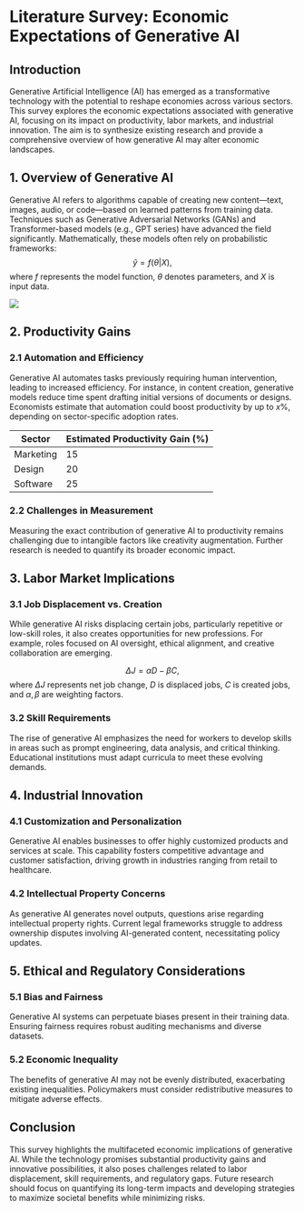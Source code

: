 # Literature Survey: Economic Expectations of Generative AI

## Introduction
Generative Artificial Intelligence (AI) has emerged as a transformative technology with the potential to reshape economies across various sectors. This survey explores the economic expectations associated with generative AI, focusing on its impact on productivity, labor markets, and industrial innovation. The aim is to synthesize existing research and provide a comprehensive overview of how generative AI may alter economic landscapes.

## 1. Overview of Generative AI
Generative AI refers to algorithms capable of creating new content—text, images, audio, or code—based on learned patterns from training data. Techniques such as Generative Adversarial Networks (GANs) and Transformer-based models (e.g., GPT series) have advanced the field significantly. Mathematically, these models often rely on probabilistic frameworks:
$$
\hat{y} = f(\theta | X),
$$
where $f$ represents the model function, $\theta$ denotes parameters, and $X$ is input data.

![](placeholder_for_generative_ai_architecture)

## 2. Productivity Gains
### 2.1 Automation and Efficiency
Generative AI automates tasks previously requiring human intervention, leading to increased efficiency. For instance, in content creation, generative models reduce time spent drafting initial versions of documents or designs. Economists estimate that automation could boost productivity by up to $x\%$, depending on sector-specific adoption rates.

| Sector       | Estimated Productivity Gain (%) |
|-------------|-------------------------------|
| Marketing    | 15                             |
| Design      | 20                             |
| Software    | 25                             |

### 2.2 Challenges in Measurement
Measuring the exact contribution of generative AI to productivity remains challenging due to intangible factors like creativity augmentation. Further research is needed to quantify its broader economic impact.

## 3. Labor Market Implications
### 3.1 Job Displacement vs. Creation
While generative AI risks displacing certain jobs, particularly repetitive or low-skill roles, it also creates opportunities for new professions. For example, roles focused on AI oversight, ethical alignment, and creative collaboration are emerging.

$$
\Delta J = \alpha D - \beta C,
$$
where $\Delta J$ represents net job change, $D$ is displaced jobs, $C$ is created jobs, and $\alpha, \beta$ are weighting factors.

### 3.2 Skill Requirements
The rise of generative AI emphasizes the need for workers to develop skills in areas such as prompt engineering, data analysis, and critical thinking. Educational institutions must adapt curricula to meet these evolving demands.

## 4. Industrial Innovation
### 4.1 Customization and Personalization
Generative AI enables businesses to offer highly customized products and services at scale. This capability fosters competitive advantage and customer satisfaction, driving growth in industries ranging from retail to healthcare.

### 4.2 Intellectual Property Concerns
As generative AI generates novel outputs, questions arise regarding intellectual property rights. Current legal frameworks struggle to address ownership disputes involving AI-generated content, necessitating policy updates.

## 5. Ethical and Regulatory Considerations
### 5.1 Bias and Fairness
Generative AI systems can perpetuate biases present in their training data. Ensuring fairness requires robust auditing mechanisms and diverse datasets.

### 5.2 Economic Inequality
The benefits of generative AI may not be evenly distributed, exacerbating existing inequalities. Policymakers must consider redistributive measures to mitigate adverse effects.

## Conclusion
This survey highlights the multifaceted economic implications of generative AI. While the technology promises substantial productivity gains and innovative possibilities, it also poses challenges related to labor displacement, skill requirements, and regulatory gaps. Future research should focus on quantifying its long-term impacts and developing strategies to maximize societal benefits while minimizing risks.
